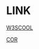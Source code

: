 # LINK

[W3SCOOL](https://www.w3schools.com/html/html5_audio.asp)


[COR](https://html-color-codes.info/Codigos-de-Cores-HTML/)


